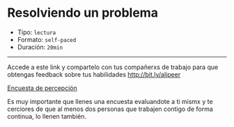 # Resolviendo un problema

* Tipo: `lectura`
* Formato: `self-paced`
* Duración: `20min`

***

Accede a este link y compartelo con tus compañerxs de trabajo para que obtengas
feedback sobre tus habilidades http://bit.ly/alipeer


[Encuesta de percepción](https://docs.google.com/forms/d/e/1FAIpQLSfFzamw4rtsPS8g1r6p77t_Y8ZbpsBiiErfursltithATnBMA/viewform?usp=sf_link)

Es muy importante que llenes una encuesta evaluandote a ti mismx y te cerciores
de que al menos dos personas que trabajen contigo de forma continua, lo llenen
también.
